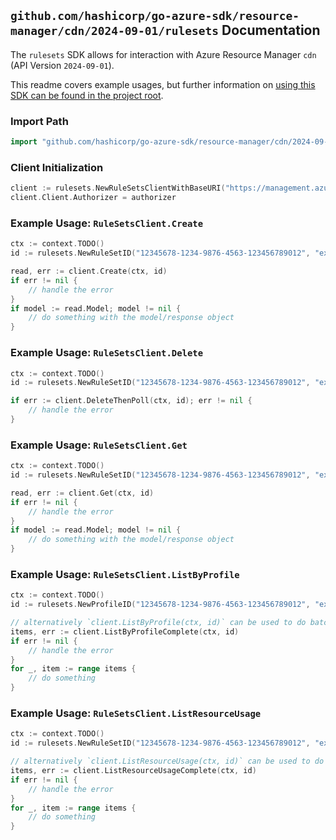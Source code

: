 
## `github.com/hashicorp/go-azure-sdk/resource-manager/cdn/2024-09-01/rulesets` Documentation

The `rulesets` SDK allows for interaction with Azure Resource Manager `cdn` (API Version `2024-09-01`).

This readme covers example usages, but further information on [using this SDK can be found in the project root](https://github.com/hashicorp/go-azure-sdk/tree/main/docs).

### Import Path

```go
import "github.com/hashicorp/go-azure-sdk/resource-manager/cdn/2024-09-01/rulesets"
```


### Client Initialization

```go
client := rulesets.NewRuleSetsClientWithBaseURI("https://management.azure.com")
client.Client.Authorizer = authorizer
```


### Example Usage: `RuleSetsClient.Create`

```go
ctx := context.TODO()
id := rulesets.NewRuleSetID("12345678-1234-9876-4563-123456789012", "example-resource-group", "profileName", "ruleSetName")

read, err := client.Create(ctx, id)
if err != nil {
	// handle the error
}
if model := read.Model; model != nil {
	// do something with the model/response object
}
```


### Example Usage: `RuleSetsClient.Delete`

```go
ctx := context.TODO()
id := rulesets.NewRuleSetID("12345678-1234-9876-4563-123456789012", "example-resource-group", "profileName", "ruleSetName")

if err := client.DeleteThenPoll(ctx, id); err != nil {
	// handle the error
}
```


### Example Usage: `RuleSetsClient.Get`

```go
ctx := context.TODO()
id := rulesets.NewRuleSetID("12345678-1234-9876-4563-123456789012", "example-resource-group", "profileName", "ruleSetName")

read, err := client.Get(ctx, id)
if err != nil {
	// handle the error
}
if model := read.Model; model != nil {
	// do something with the model/response object
}
```


### Example Usage: `RuleSetsClient.ListByProfile`

```go
ctx := context.TODO()
id := rulesets.NewProfileID("12345678-1234-9876-4563-123456789012", "example-resource-group", "profileName")

// alternatively `client.ListByProfile(ctx, id)` can be used to do batched pagination
items, err := client.ListByProfileComplete(ctx, id)
if err != nil {
	// handle the error
}
for _, item := range items {
	// do something
}
```


### Example Usage: `RuleSetsClient.ListResourceUsage`

```go
ctx := context.TODO()
id := rulesets.NewRuleSetID("12345678-1234-9876-4563-123456789012", "example-resource-group", "profileName", "ruleSetName")

// alternatively `client.ListResourceUsage(ctx, id)` can be used to do batched pagination
items, err := client.ListResourceUsageComplete(ctx, id)
if err != nil {
	// handle the error
}
for _, item := range items {
	// do something
}
```

